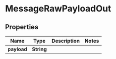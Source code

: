 

# MessageRawPayloadOut


## Properties

| Name | Type | Description | Notes |
|------------ | ------------- | ------------- | -------------|
|**payload** | **String** |  |  |




